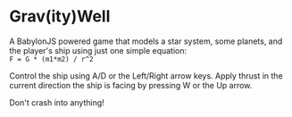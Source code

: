 # Grav(ity)Well

A BabylonJS powered game that models a star system, some planets, and the player's ship using just one simple equation:  
`F = G * (m1*m2) / r^2`

Control the ship using A/D or the Left/Right arrow keys. Apply thrust in the current direction the ship is facing by pressing W or the Up arrow.

Don't crash into anything!
